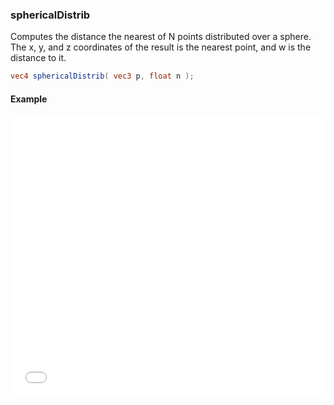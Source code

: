 ### sphericalDistrib
Computes the distance the nearest of N points distributed over a sphere. The x, y, and z coordinates of the result is the nearest point, and w is the distance to it.

```glsl
vec4 sphericalDistrib( vec3 p, float n );
```

#### Example
<iframe width="100%" height="450px" src="/sculpture/-LeUBfGOqBXNjLzb77Ec?example=true&embed=true" frameborder="0"></iframe>